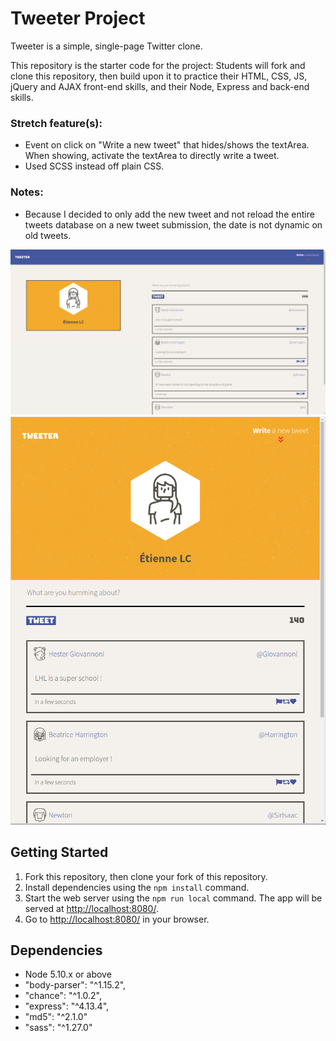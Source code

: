 # Tweeter Project

Tweeter is a simple, single-page Twitter clone.

This repository is the starter code for the project: Students will fork and clone this repository, then build upon it to practice their HTML, CSS, JS, jQuery and AJAX front-end skills, and their Node, Express and back-end skills.

### Stretch feature(s): 
- Event on click on "Write a new tweet" that hides/shows the textArea. When showing, activate the textArea to directly write a tweet.
- Used SCSS instead off plain CSS.

### Notes:
- Because I decided to only add the new tweet and not reload the entire tweets database on a new tweet submission, the date is not dynamic on old tweets.

!["screenshot of the desktop version"](docs/desktop-view.png)
!["screenshot of the mobile version"](docs/mobile-view.png)

## Getting Started

1. Fork this repository, then clone your fork of this repository.
2. Install dependencies using the `npm install` command.
3. Start the web server using the `npm run local` command. The app will be served at <http://localhost:8080/>.
4. Go to <http://localhost:8080/> in your browser.

## Dependencies

- Node 5.10.x or above
- "body-parser": "^1.15.2",
- "chance": "^1.0.2",
- "express": "^4.13.4",
- "md5": "^2.1.0"
- "sass": "^1.27.0"

